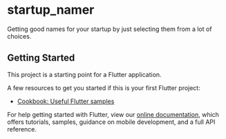 # startup_namer
Getting good names for your startup by just selecting them from a lot of choices.
## Getting Started

This project is a starting point for a Flutter application.

A few resources to get you started if this is your first Flutter project:

- [Cookbook: Useful Flutter samples](https://flutter.dev/docs/cookbook)

For help getting started with Flutter, view our
[online documentation](https://flutter.dev/docs), which offers tutorials,
samples, guidance on mobile development, and a full API reference.
